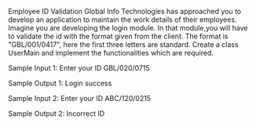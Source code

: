 Employee ID Validation
Global Info Technologies has approached you to develop an application to maintain the work details of their employees. 
Imagine you are developing the login module. In that module,you will have to validate the id with the format given from the client.
The format is "GBL/001/0417", here the first three letters are standard. 
Create a class UserMain and implement the functionalities which are required.

Sample Input 1:
Enter your ID
GBL/020/0715

Sample Output 1:
Login success

Sample Input 2:
Enter your ID
ABC/120/0215

Sample Output 2:
Incorrect ID
